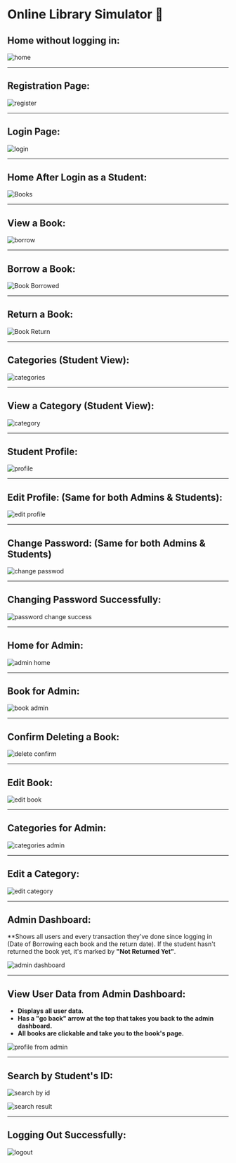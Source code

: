 # Online Library Simulator 📕 

## **Home without logging in:**
![home](https://github.com/user-attachments/assets/20ed6ef2-3c55-485d-bd60-b7fad256b1c0)

---

## **Registration Page:**
![register](https://github.com/user-attachments/assets/08afe6de-a710-4232-b445-6b706a36cbae)

---

## **Login Page:**
![login](https://github.com/user-attachments/assets/469619d4-f9ee-4df4-80e2-69fed94e099f)

---

## **Home After Login as a Student:**
![Books](https://github.com/user-attachments/assets/dad0f115-d2ce-4eef-813c-7913fee898f6)

---

## **View a Book:**
![borrow](https://github.com/user-attachments/assets/737f3edc-250b-4dc8-b61d-49ddf9641ab8)

---

## **Borrow a Book:**
![Book Borrowed](https://github.com/user-attachments/assets/7ab03626-e58a-42ae-a9a2-833aeb889507)

---

## **Return a Book:**
![Book Return](https://github.com/user-attachments/assets/980b1954-515e-4f4c-ac49-99a9d41c96c4)

---

## **Categories (Student View):**
![categories](https://github.com/user-attachments/assets/df280eb2-6316-42c4-824b-58c0e1b468da)

---

## **View a Category (Student View):**
![category](https://github.com/user-attachments/assets/ab429640-37a8-4994-9e8f-aae41e943c0a)

---

## **Student Profile:**
![profile](https://github.com/user-attachments/assets/424bf147-fb9d-4f9d-8c56-0b3e628ba9de)

---

## **Edit Profile: (Same for both Admins & Students):**
![edit profile](https://github.com/user-attachments/assets/fd85f695-6767-48f6-bead-7a715e694cca)

---

## **Change Password: (Same for both Admins & Students)**
![change passwod](https://github.com/user-attachments/assets/29bb3d97-e524-49f6-8f5c-9bbfe3a06caa)

---

## **Changing Password Successfully:**
![password change success](https://github.com/user-attachments/assets/cf7ddd1e-a8de-40ac-9b70-1442911b2641)

---

## **Home for Admin:**
![admin home](https://github.com/user-attachments/assets/2b654b4f-3648-48d3-a1f3-94548a2594d8)

---

## **Book for Admin:**
![book admin](https://github.com/user-attachments/assets/58b8776c-e587-4045-9a13-262355d91df9)

---

## **Confirm Deleting a Book:**
![delete confirm](https://github.com/user-attachments/assets/910716f2-48f7-4e67-87f6-4564fccd6f55)

---

## **Edit Book:**
![edit book](https://github.com/user-attachments/assets/7fd82a31-ac26-4903-b669-6c285df9fa05)

---

## **Categories for Admin:**
![categories admin](https://github.com/user-attachments/assets/c1ce59e3-5f2a-4282-98d0-694d57330e0e)

---

## **Edit a Category:**
![edit category](https://github.com/user-attachments/assets/f89bc73f-e842-46da-878f-0a9d7ed0311d)

---

## **Admin Dashboard:**
**Shows all users and every transaction they've done since logging in (Date of Borrowing each book and the return date). If the student hasn't returned the book yet, it's marked by ****"Not Returned Yet"****.

![admin dashboard](https://github.com/user-attachments/assets/96e9c2ed-1170-4e4c-994e-cbe665830085)

---

## **View User Data from Admin Dashboard:**
- **Displays all user data.**
- **Has a "go back" arrow at the top that takes you back to the admin dashboard.**
- **All books are clickable and take you to the book's page.**

![profile from admin](https://github.com/user-attachments/assets/cfc187cd-0a34-4da1-b4bd-6a42510f389b)

---

## **Search by Student's ID:**
![search by id](https://github.com/user-attachments/assets/610ec84d-d0ef-43e1-acd9-06c2ab8690b5)

![search result](https://github.com/user-attachments/assets/6ce57272-a6e5-4bf9-9c1d-a64aff63dae9)

---

## **Logging Out Successfully:**
![logout](https://github.com/user-attachments/assets/d14d29a7-836c-483f-b133-5f9f748e39fd)
